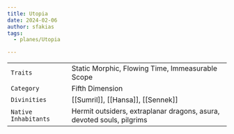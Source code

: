 ```yaml
---
title: Utopia
date: 2024-02-06
author: sfakias
tags:
  - planes/Utopia

---
```

| | |
| --- | --- |
| `Traits` | Static Morphic, Flowing Time, Immeasurable Scope |
| `Category` | Fifth Dimension |
| `Divinities` | [[Sumril]], [[Hansa]], [[Sennek]] |
| `Native Inhabitants` | Hermit outsiders, extraplanar dragons, asura, devoted souls, pilgrims |